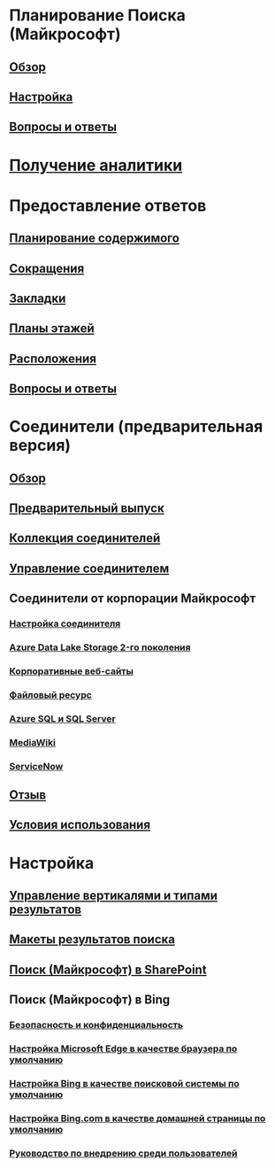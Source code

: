 # Планирование Поиска (Майкрософт)
## [Обзор](overview-microsoft-search.md)
## [Настройка](setup-microsoft-search.md)
## [Вопросы и ответы](faqs.md)
# [Получение аналитики](get-insights.md)
# Предоставление ответов
## [Планирование содержимого](plan-your-content.md)
## [Сокращения](manage-acronyms.md)
## [Закладки](manage-bookmarks.md)
## [Планы этажей](manage-floorplans.md)
## [Расположения](manage-locations.md)
## [Вопросы и ответы](manage-qas.md)
# Соединители (предварительная версия)
## [Обзор](connectors-overview.md)
## [Предварительный выпуск](connectors-preview.md)
## [Коллекция соединителей](connectors-gallery.md)
## [Управление соединителем](manage-connector.md)
## Соединители от корпорации Майкрософт
### [Настройка соединителя](configure-connector.md)
### [Azure Data Lake Storage 2-го поколения](azure-data-lake-connector.md)
### [Корпоративные веб-сайты](enterprise-web-connector.md)
### [Файловый ресурс](file-share-connector.md)
### [Azure SQL и SQL Server](MSSQL-connector.md)
### [MediaWiki](mediawiki-connector.md)
### [ServiceNow](servicenow-connector.md)
## [Отзыв](connectors-feedback.md)
## [Условия использования](terms-of-use.md)
# Настройка
## [Управление вертикалями и типами результатов](customize-search-page.md)
## [Макеты результатов поиска](customize-results-layout.md)
## [Поиск (Майкрософт) в SharePoint](get-started-search-in-sharepoint-online.md)
## Поиск (Майкрософт) в Bing
### [Безопасность и конфиденциальность](security-for-search.md)
### [Настройка Microsoft Edge в качестве браузера по умолчанию](set-default-browser.md)
### [Настройка Bing в качестве поисковой системы по умолчанию](set-default-search-engine.md)
### [Настройка Bing.com в качестве домашней страницы по умолчанию](set-default-homepage.md)
### [Руководство по внедрению среди пользователей](user-adoption-guide.md)
